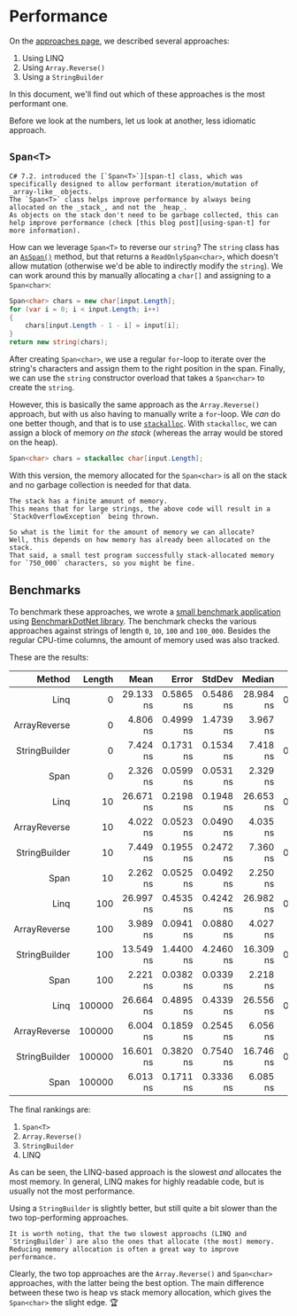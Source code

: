 # Performance

On the [approaches page][approaches], we described several approaches:

1. Using LINQ
2. Using `Array.Reverse()`
3. Using a `StringBuilder`

In this document, we'll find out which of these approaches is the most performant one.

Before we look at the numbers, let us look at another, less idiomatic approach.

## `Span<T>`

```exercism/note
C# 7.2. introduced the [`Span<T>`][span-t] class, which was specifically designed to allow performant iteration/mutation of _array-like_ objects.
The `Span<T>` class helps improve performance by always being allocated on the _stack_, and not the _heap_.
As objects on the stack don't need to be garbage collected, this can help improve performance (check [this blog post][using-span-t] for more information).
```

How can we leverage `Span<T>` to reverse our `string`?
The `string` class has an [`AsSpan()`][string-as-span] method, but that returns a `ReadOnlySpan<char>`, which doesn't allow mutation (otherwise we'd be able to indirectly modify the `string`).
We can work around this by manually allocating a `char[]` and assigning to a `Span<char>`:

```csharp
Span<char> chars = new char[input.Length];
for (var i = 0; i < input.Length; i++)
{
    chars[input.Length - 1 - i] = input[i];
}
return new string(chars);
```

After creating `Span<char>`, we use a regular `for`-loop to iterate over the string's characters and assign them to the right position in the span.
Finally, we can use the `string` constructor overload that takes a `Span<char>` to create the `string`.

However, this is basically the same approach as the `Array.Reverse()` approach, but with us also having to manually write a `for`-loop.
We _can_ do one better though, and that is to use [`stackalloc`][stackalloc].
With `stackalloc`, we can assign a block of memory _on the stack_ (whereas the array would be stored on the heap).

```csharp
Span<char> chars = stackalloc char[input.Length];
```

With this version, the memory allocated for the `Span<char>` is all on the stack and no garbage collection is needed for that data.

```exercism/caution
The stack has a finite amount of memory.
This means that for large strings, the above code will result in a `StackOverflowException` being thrown.

So what is the limit for the amount of memory we can allocate?
Well, this depends on how memory has already been allocated on the stack.
That said, a small test program successfully stack-allocated memory for `750_000` characters, so you might be fine.
```

## Benchmarks

To benchmark these approaches, we wrote a [small benchmark application][benchmark-dotnet-project] using [BenchmarkDotNet library][benchmark-dotnet].
The benchmark checks the various approaches against strings of length `0`, `10`, `100` and `100_000`.
Besides the regular CPU-time columns, the amount of memory used was also tracked.

These are the results:

|        Method | Length |      Mean |     Error |    StdDev |    Median |   Gen0 | Allocated |
| ------------: | -----: | --------: | --------: | --------: | --------: | -----: | --------: |
|          Linq |      0 | 29.133 ns | 0.5865 ns | 0.5486 ns | 28.984 ns | 0.0061 |      80 B |
|  ArrayReverse |      0 |  4.806 ns | 0.4999 ns | 1.4739 ns |  3.967 ns |      - |         - |
| StringBuilder |      0 |  7.424 ns | 0.1731 ns | 0.1534 ns |  7.418 ns | 0.0080 |     104 B |
|          Span |      0 |  2.326 ns | 0.0599 ns | 0.0531 ns |  2.329 ns |      - |         - |
|          Linq |     10 | 26.671 ns | 0.2198 ns | 0.1948 ns | 26.653 ns | 0.0061 |      80 B |
|  ArrayReverse |     10 |  4.022 ns | 0.0523 ns | 0.0490 ns |  4.035 ns |      - |         - |
| StringBuilder |     10 |  7.449 ns | 0.1955 ns | 0.2472 ns |  7.360 ns | 0.0080 |     104 B |
|          Span |     10 |  2.262 ns | 0.0525 ns | 0.0492 ns |  2.250 ns |      - |         - |
|          Linq |    100 | 26.997 ns | 0.4535 ns | 0.4242 ns | 26.982 ns | 0.0061 |      80 B |
|  ArrayReverse |    100 |  3.989 ns | 0.0941 ns | 0.0880 ns |  4.027 ns |      - |         - |
| StringBuilder |    100 | 13.549 ns | 1.4400 ns | 4.2460 ns | 16.309 ns | 0.0080 |     104 B |
|          Span |    100 |  2.221 ns | 0.0382 ns | 0.0339 ns |  2.218 ns |      - |         - |
|          Linq | 100000 | 26.664 ns | 0.4895 ns | 0.4339 ns | 26.556 ns | 0.0061 |      80 B |
|  ArrayReverse | 100000 |  6.004 ns | 0.1859 ns | 0.2545 ns |  6.056 ns |      - |         - |
| StringBuilder | 100000 | 16.601 ns | 0.3820 ns | 0.7540 ns | 16.746 ns | 0.0080 |     104 B |
|          Span | 100000 |  6.013 ns | 0.1711 ns | 0.3336 ns |  6.085 ns |      - |         - |

The final rankings are:

1. `Span<T>`
2. `Array.Reverse()`
3. `StringBuilder`
4. LINQ

As can be seen, the LINQ-based approach is the slowest _and_ allocates the most memory.
In general, LINQ makes for highly readable code, but is usually not the most performance.

Using a `StringBuilder` is slightly better, but still quite a bit slower than the two top-performing approaches.

```exercism/note
It is worth noting, that the two slowest approachs (LINQ and `StringBuilder`) are also the ones that allocate (the most) memory.
Reducing memory allocation is often a great way to improve performance.
```

Clearly, the two top approaches are the `Array.Reverse()` and `Span<char>` approaches, with the latter being the best option.
The main difference between these two is heap vs stack memory allocation, which gives the `Span<char>` the slight edge. 🏆

[approaches]: https://exercism.org/tracks/csharp/exercises/reverse-string/approaches
[benchmark-dotnet]: https://benchmarkdotnet.org/index.html
[benchmark-dotnet-project]: https://github.com/exercism/csharp/tree/main/exercises/practice/reverse-string/.approaches/performance/benchmark
[stackalloc]: https://learn.microsoft.com/en-us/dotnet/csharp/language-reference/operators/stackalloc
[using-span-t]: https://learn.microsoft.com/en-us/archive/msdn-magazine/2018/january/csharp-all-about-span-exploring-a-new-net-mainstay
[span-t]: https://learn.microsoft.com/en-us/dotnet/api/system.span-1?view=net-6.0
[string-as-span]: https://learn.microsoft.com/en-us/dotnet/api/system.memoryextensions.asspan?view=net-6.0#system-memoryextensions-asspan(system-string)
